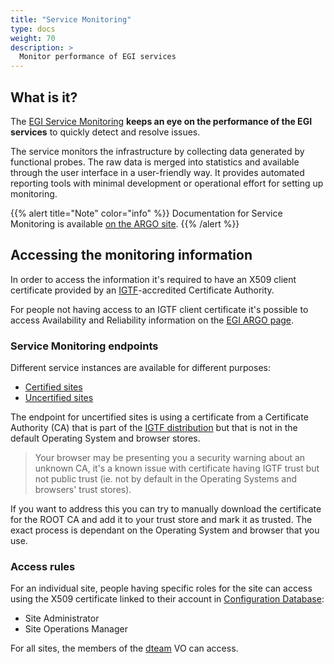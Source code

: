 ```yaml
---
title: "Service Monitoring"
type: docs
weight: 70
description: >
  Monitor performance of EGI services
---
```


## What is it?

The [EGI Service Monitoring](http://argo.egi.eu) **keeps an eye on the
performance of the EGI services** to quickly detect and resolve issues.

The service monitors the infrastructure by collecting data generated by
functional probes. The raw data is merged into statistics and available through
the user interface in a user-friendly way. It provides automated reporting tools
with minimal development or operational effort for setting up monitoring.

{{% alert title="Note" color="info" %}} Documentation for Service Monitoring is
available
[on the ARGO site](https://argoeu.github.io/argo-monitoring/docs/intro/).
{{% /alert %}}

## Accessing the monitoring information

In order to access the information it's required to have an X509 client
certificate provided by an [IGTF](https://www.igtf.net/)-accredited Certificate
Authority.

For people not having access to an IGTF client certificate it's possible to
access Availability and Reliability information on the
[EGI ARGO page](https://argo.egi.eu/).

### Service Monitoring endpoints

Different service instances are available for different purposes:

- [Certified sites](https://argo-mon.egi.eu/nagios/)
- [Uncertified sites](https://argo-mon-uncert.cro-ngi.hr/nagios/)

The endpoint for uncertified sites is using a certificate from a Certificate
Authority (CA) that is part of the
[IGTF distribution](https://dl.igtf.net/distribution/igtf/current/) but that is
not in the default Operating System and browser stores.

> Your browser may be presenting you a security warning about an unknown CA,
> it's a known issue with certificate having IGTF trust but not public trust
> (ie. not by default in the Operating Systems and browsers' trust stores).

If you want to address this you can try to manually download the certificate for
the ROOT CA and add it to your trust store and mark it as trusted. The exact
process is dependant on the Operating System and browser that you use.

### Access rules

For an individual site, people having specific roles for the site can access
using the X509 certificate linked to their account in
[Configuration Database](../configuration-database):

- Site Administrator
- Site Operations Manager

For all sites, the members of the
[dteam](https://operations-portal.egi.eu/vo/view/voname/dteam) VO can access.
